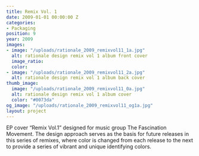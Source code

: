 ```yaml
---
title: Remix Vol. 1
date: 2009-01-01 00:00:00 Z
categories:
- Packaging
position: 9
year: 2009
images:
- image: "/uploads/rationale_2009_remixvol11_1a.jpg"
  alt: rationale design remix vol 1 album front cover
  image_ratio: 
  color: 
- image: "/uploads/rationale_2009_remixvol11_2a.jpg"
  alt: rationale design remix vol 1 album back cover
thumb_image:
  image: "/uploads/rationale_2009_remixvol11_0a.jpg"
  alt: rationale design remix vol 1 album cover
  color: "#0073da"
og_image: "/uploads/rationale_2009_remixvol11_og1a.jpg"
layout: project
---
```


EP cover “Remix Vol.1” designed for music group The Fascination Movement. The design approach serves as the basis for future releases in this series of remixes, where color is changed from each release to the next to provide a series of vibrant and unique identifying colors.
